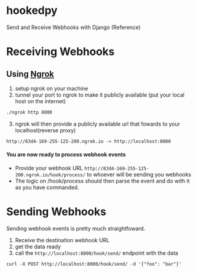 # hookedpy

Send and Receive Webhooks with Django (Reference)

# Receiving Webhooks

## Using [Ngrok](https://www.ngrok.com)

1. setup ngrok on your machine
2. tunnel your port to ngrok to make it publicly available (put your local host on the internet)

```bash
./ngrok http 8000
```

3. ngrok will then provide a publicly available url that fowards to your localhost(reverse proxy)

`http://83d4-169-255-125-200.ngrok.io -> http://localhost:8000`

#### You are now ready to process webhook events

- Provide your webhook URL `http://83d4-169-255-125-200.ngrok.io/hook/process/` to whoever will be sending you webhooks
- The logic on /hook/process should then parse the event and do with it as you have commanded.

# Sending Webhooks

Sending webhook events is pretty much straightfoward.

1. Receive the destination webhook URL
2. get the data ready
3. call the `http://localhost:8000/hook/send/` endpoint with the data

```curl
curl -X POST http://localhost:8000/hook/send/ -d '{"foo": "bar"}'
```
